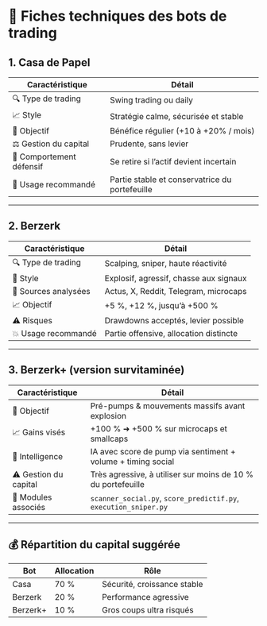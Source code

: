 # 🤖 Fiches techniques des bots de trading

## 1. Casa de Papel

| Caractéristique            | Détail                                     |
|----------------------------|--------------------------------------------|
| 🔍 Type de trading         | Swing trading ou daily                     |
| 📈 Style                   | Stratégie calme, sécurisée et stable       |
| 🎯 Objectif                | Bénéfice régulier (+10 à +20% / mois)      |
| ⚖️ Gestion du capital      | Prudente, sans levier                      |
| 🛑 Comportement défensif   | Se retire si l’actif devient incertain     |
| 🧭 Usage recommandé        | Partie stable et conservatrice du portefeuille |

---

## 2. Berzerk

| Caractéristique            | Détail                                       |
|----------------------------|----------------------------------------------|
| 🔍 Type de trading         | Scalping, sniper, haute réactivité            |
| 🧨 Style                   | Explosif, agressif, chasse aux signaux        |
| 📡 Sources analysées       | Actus, X, Reddit, Telegram, microcaps         |
| 📈 Objectif                | +5 %, +12 %, jusqu’à +500 %                  |
| ⚠️ Risques                 | Drawdowns acceptés, levier possible          |
| 💥 Usage recommandé        | Partie offensive, allocation distincte       |

---

## 3. Berzerk+ (version survitaminée)

| Caractéristique            | Détail                                                                 |
|----------------------------|------------------------------------------------------------------------|
| 🎯 Objectif                | Pré-pumps & mouvements massifs avant explosion                        |
| 📈 Gains visés             | +100 % ➜ +500 % sur microcaps et smallcaps                             |
| 📡 Intelligence            | IA avec score de pump via sentiment + volume + timing social           |
| ⚠️ Gestion du capital      | Très agressive, à utiliser sur moins de 10 % du portefeuille            |
| 🧬 Modules associés        | `scanner_social.py`, `score_predictif.py`, `execution_sniper.py`       |

---

## 💰 Répartition du capital suggérée

| Bot         | Allocation | Rôle                         |
|-------------|------------|------------------------------|
| Casa        | 70 %       | Sécurité, croissance stable |
| Berzerk     | 20 %       | Performance agressive       |
| Berzerk+    | 10 %       | Gros coups ultra risqués    |
